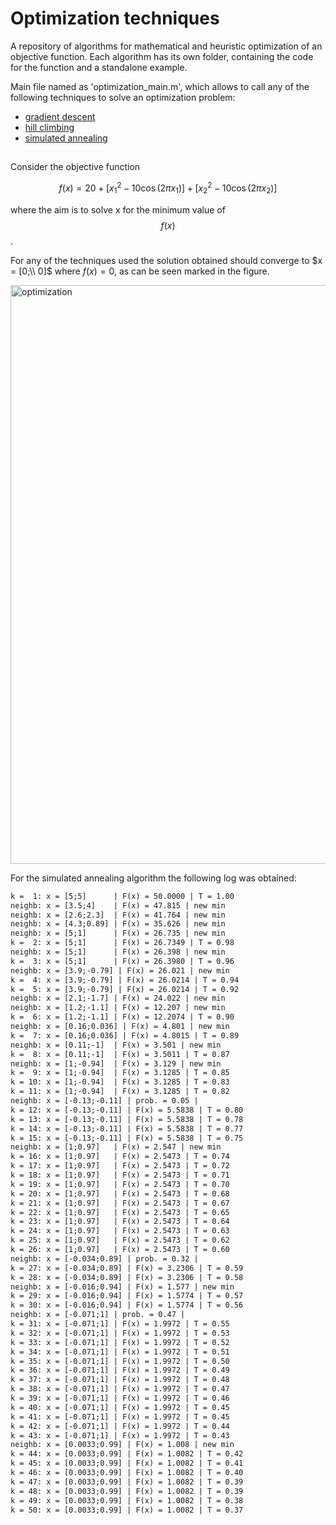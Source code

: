 # Optimization techniques

A repository of algorithms for mathematical and heuristic optimization of an objective function. Each algorithm has its own folder, containing the code for the function and a standalone example.

Main file named as 'optimization_main.m', which allows to call any of the following techniques to solve an optimization problem:
- [gradient descent](./gradient_descent)
- [hill climbing](./hill_climbing)
- [simulated annealing](./simulated_annealing)

##

Consider the objective function

$$
f(x) = 20 +[x_1^2 -10\cos(2\pi x_1)] +[x_2^2 -10\cos(2\pi x_2)]
$$

where the aim is to solve x for the minimum value of $$f(x)$$.

For any of the techniques used the solution obtained should converge to $x = [0;\\ 0]$ where $f(x) = 0$, as can be seen marked in the figure.

<img width="1920" height="926" alt="optimization" src="https://github.com/user-attachments/assets/a192241e-70ca-4f1d-b5b5-0e40cbf76ebd" />

For the simulated annealing algorithm the following log was obtained:
```txt
k =  1: x = [5;5]      | F(x) = 50.0000 | T = 1.00
neighb: x = [3.5;4]    | F(x) = 47.815 | new min
neighb: x = [2.6;2.3]  | F(x) = 41.764 | new min
neighb: x = [4.3;0.89] | F(x) = 35.626 | new min
neighb: x = [5;1]      | F(x) = 26.735 | new min
k =  2: x = [5;1]      | F(x) = 26.7349 | T = 0.98
neighb: x = [5;1]      | F(x) = 26.398 | new min
k =  3: x = [5;1]      | F(x) = 26.3980 | T = 0.96
neighb: x = [3.9;-0.79] | F(x) = 26.021 | new min
k =  4: x = [3.9;-0.79] | F(x) = 26.0214 | T = 0.94
k =  5: x = [3.9;-0.79] | F(x) = 26.0214 | T = 0.92
neighb: x = [2.1;-1.7] | F(x) = 24.022 | new min
neighb: x = [1.2;-1.1] | F(x) = 12.207 | new min
k =  6: x = [1.2;-1.1] | F(x) = 12.2074 | T = 0.90
neighb: x = [0.16;0.036] | F(x) = 4.801 | new min
k =  7: x = [0.16;0.036] | F(x) = 4.8015 | T = 0.89
neighb: x = [0.11;-1]  | F(x) = 3.501 | new min
k =  8: x = [0.11;-1]  | F(x) = 3.5011 | T = 0.87
neighb: x = [1;-0.94]  | F(x) = 3.129 | new min
k =  9: x = [1;-0.94]  | F(x) = 3.1285 | T = 0.85
k = 10: x = [1;-0.94]  | F(x) = 3.1285 | T = 0.83
k = 11: x = [1;-0.94]  | F(x) = 3.1285 | T = 0.82
neighb: x = [-0.13;-0.11] | prob. = 0.05 |
k = 12: x = [-0.13;-0.11] | F(x) = 5.5838 | T = 0.80
k = 13: x = [-0.13;-0.11] | F(x) = 5.5838 | T = 0.78
k = 14: x = [-0.13;-0.11] | F(x) = 5.5838 | T = 0.77
k = 15: x = [-0.13;-0.11] | F(x) = 5.5838 | T = 0.75
neighb: x = [1;0.97]   | F(x) = 2.547 | new min
k = 16: x = [1;0.97]   | F(x) = 2.5473 | T = 0.74
k = 17: x = [1;0.97]   | F(x) = 2.5473 | T = 0.72
k = 18: x = [1;0.97]   | F(x) = 2.5473 | T = 0.71
k = 19: x = [1;0.97]   | F(x) = 2.5473 | T = 0.70
k = 20: x = [1;0.97]   | F(x) = 2.5473 | T = 0.68
k = 21: x = [1;0.97]   | F(x) = 2.5473 | T = 0.67
k = 22: x = [1;0.97]   | F(x) = 2.5473 | T = 0.65
k = 23: x = [1;0.97]   | F(x) = 2.5473 | T = 0.64
k = 24: x = [1;0.97]   | F(x) = 2.5473 | T = 0.63
k = 25: x = [1;0.97]   | F(x) = 2.5473 | T = 0.62
k = 26: x = [1;0.97]   | F(x) = 2.5473 | T = 0.60
neighb: x = [-0.034;0.89] | prob. = 0.32 |
k = 27: x = [-0.034;0.89] | F(x) = 3.2306 | T = 0.59
k = 28: x = [-0.034;0.89] | F(x) = 3.2306 | T = 0.58
neighb: x = [-0.016;0.94] | F(x) = 1.577 | new min
k = 29: x = [-0.016;0.94] | F(x) = 1.5774 | T = 0.57
k = 30: x = [-0.016;0.94] | F(x) = 1.5774 | T = 0.56
neighb: x = [-0.071;1] | prob. = 0.47 |
k = 31: x = [-0.071;1] | F(x) = 1.9972 | T = 0.55
k = 32: x = [-0.071;1] | F(x) = 1.9972 | T = 0.53
k = 33: x = [-0.071;1] | F(x) = 1.9972 | T = 0.52
k = 34: x = [-0.071;1] | F(x) = 1.9972 | T = 0.51
k = 35: x = [-0.071;1] | F(x) = 1.9972 | T = 0.50
k = 36: x = [-0.071;1] | F(x) = 1.9972 | T = 0.49
k = 37: x = [-0.071;1] | F(x) = 1.9972 | T = 0.48
k = 38: x = [-0.071;1] | F(x) = 1.9972 | T = 0.47
k = 39: x = [-0.071;1] | F(x) = 1.9972 | T = 0.46
k = 40: x = [-0.071;1] | F(x) = 1.9972 | T = 0.45
k = 41: x = [-0.071;1] | F(x) = 1.9972 | T = 0.45
k = 42: x = [-0.071;1] | F(x) = 1.9972 | T = 0.44
k = 43: x = [-0.071;1] | F(x) = 1.9972 | T = 0.43
neighb: x = [0.0033;0.99] | F(x) = 1.008 | new min
k = 44: x = [0.0033;0.99] | F(x) = 1.0082 | T = 0.42
k = 45: x = [0.0033;0.99] | F(x) = 1.0082 | T = 0.41
k = 46: x = [0.0033;0.99] | F(x) = 1.0082 | T = 0.40
k = 47: x = [0.0033;0.99] | F(x) = 1.0082 | T = 0.39
k = 48: x = [0.0033;0.99] | F(x) = 1.0082 | T = 0.39
k = 49: x = [0.0033;0.99] | F(x) = 1.0082 | T = 0.38
k = 50: x = [0.0033;0.99] | F(x) = 1.0082 | T = 0.37
```
